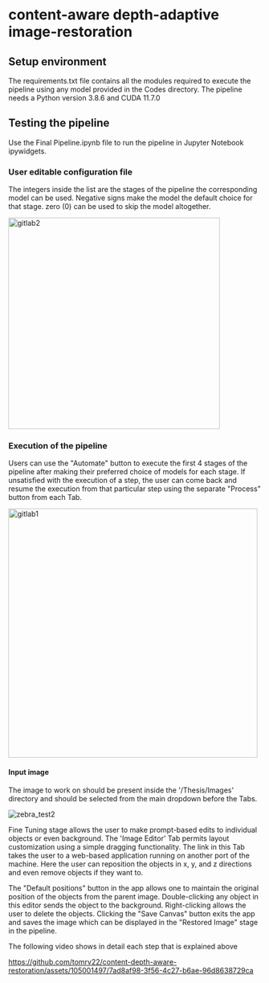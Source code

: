# content-aware depth-adaptive image-restoration

## Setup environment
The requirements.txt file contains all the modules required to execute the pipeline using any model provided in the Codes directory. 
The pipeline needs a Python version 3.8.6 and CUDA 11.7.0

## Testing the pipeline
Use the Final Pipeline.ipynb file to run the pipeline in Jupyter Notebook ipywidgets.

### User editable configuration file
The integers inside the list are the stages of the pipeline the corresponding model can be used. Negative signs make the model the default choice for that stage.
zero (0) can be used to skip the model altogether. 

<img width="421" alt="gitlab2" src="https://github.com/tomrv22/content-depth-aware-restoration/assets/105001497/3ed51ed4-697a-4a04-af25-78c10ca57e5a">


### Execution of the pipeline
Users can use the "Automate" button to execute the first 4 stages of the pipeline after making their preferred choice of models for each stage. If unsatisfied with the execution of a step, the user can come back and resume the execution from that particular step using the separate "Process" button from each Tab. 

<img width="496" alt="gitlab1" src="https://github.com/tomrv22/content-depth-aware-restoration/assets/105001497/124baf54-e2b6-44dd-8e66-4b4a8234935b">


#### Input image
The image to work on should be present inside the '/Thesis/Images' directory and should be selected from the main dropdown before the Tabs. 

![zebra_test2](https://github.com/tomrv22/content-depth-aware-restoration/assets/105001497/f7ff4819-4075-4a3c-9f85-63cba70237f1)

Fine Tuning stage allows the user to make prompt-based edits to individual objects or even background. The 'Image Editor' Tab permits layout customization using a simple dragging functionality. The link in this Tab takes the user to a web-based application running on another port of the machine. Here the user can reposition the objects in x, y, and z directions and even remove objects if they want to.

The "Default positions" button in the app allows one to maintain the original position of the objects from the parent image. Double-clicking any object in this editor sends the object to the background. Right-clicking allows the user to delete the objects. Clicking the "Save Canvas" button exits the app and saves the image which can be displayed in the "Restored Image" stage in the pipeline. 

The following video shows in detail each step that is explained above

https://github.com/tomrv22/content-depth-aware-restoration/assets/105001497/7ad8af98-3f56-4c27-b6ae-96d8638729ca

